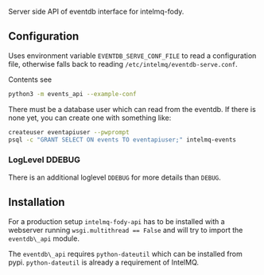 Server side API of eventdb interface for intelmq-fody.

## Configuration
Uses environment variable ```EVENTDB_SERVE_CONF_FILE``` to read
a configuration file, otherwise falls back to
reading `/etc/intelmq/eventdb-serve.conf`.

Contents see
```sh
python3 -m events_api --example-conf
```
There must be a database user which can read from the eventdb.
If there is none yet, you can create one with something like:

```sh
createuser eventapiuser --pwprompt
psql -c "GRANT SELECT ON events TO eventapiuser;" intelmq-events

```

### LogLevel DDEBUG

There is an additional loglevel `DDEBUG`
for more details than `DEBUG`.

## Installation
For a production setup `intelmq-fody-api` has to be installed
with a webserver running `wsgi.multithread == False` and will try
to import the `eventdb\_api` module.

The `eventdb\_api` requires `python-dateutil` which can be installed from pypi.
`python-dateutil` is already a requirement of IntelMQ.
